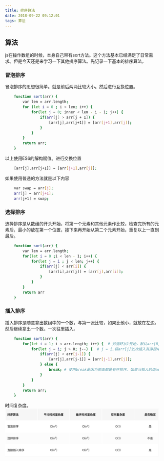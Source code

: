 ```yaml
---
title: 排序算法
date: 2018-09-22 09:12:01
tags: 算法
---
```


## 算法
  js在操作数组的时候，本身自己带有sort方法。这个方法基本已经满足了日常需求。但是今天还是来学习一下其他排序算法。先记录一下基本的排序算法。

### 冒泡排序
冒泡排序的思想很简单。就是前后两两比较大小。然后进行互换位置。
``` bash
    function sort(arr) {
        var len = arr.length;
        for (let i = 0 ; i < len; i++) {
            for(let j = 0; inner < len - i - 1; j++) {
                if(arr[j] > arr[j + 1]) {
                    [arr[j],arr[j+1]] = [arr[j+1],arr[j]];
                }
            }
        }
        return arr;
    }
```
以上使用ES6的解构赋值。进行交换位置
``` bash
    [arr[j],arr[j+1]] = [arr[j+1],arr[j]];
```
如果使用普通的方法就是以下内容
``` bash
    var swap = arr[j];
    arr[j] = arr[j+1];
    arr[j+1] = swap;
```

### 选择排序
选择排序是从数组的开头开始，将第一个元素和其他元素作比较，检查完所有的元素后，最小的放在第一个位置，接下来再开始从第二个元素开始，重复以上一直到最后。
``` bash
    function sort(arr) {
        var len = arr.length;
        for(let i = 0 ;i < len - 1; i++) {
            for(let j = i ; j < len; j++) {
                if(arr[j] < arr[i]) {
                    [arr[i],arr[j]] = [arr[j],arr[i]];
                }
            }
        }
        return arr
    }
```

### 插入排序
插入排序是随意拿出数组中的一个数，与第一张比较，如果比他小，就放在左边。然后继续拿出一个数。一次往里插入。
``` bash
    function sort(arr) {
        for(let i = 1; i < arr.length; i++) {  # 外循环从1开始，默认arr[0]是有序段
            for(let j = i; j > 0; j--) {  # j = i,将arr[j]依次插入有序段中
                if(arr[j] < arr[j-1]) {
                    [arr[j],arr[j-1]] = [arr[j-1],arr[j]];
                } else {
                    break; # 使用break是因为前面都是有序排序。如果当插入的值arr[j]大于或等于arr[j-1],就无法继续了，直接进入下一次循环即可。
                }
            }
        }
        return arr;
    }
```

时间复杂度。
![时间复杂度](排序算法/1537581460148.jpg)


